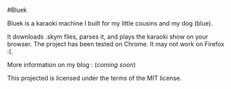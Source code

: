 #Bluek 

Bluek is a karaoki machine I built for my little cousins and my dog (blue).

It downloads .skym files, parses it, and plays the karaoki show on your browser. The project has been tested on Chrome. It may not work on Firefox :(.

More information on my blog : (*coming soon*)

This projected is licensed under the terms of the MIT license.
